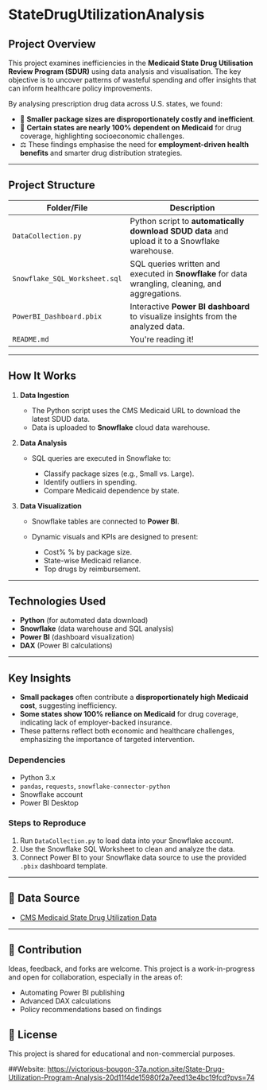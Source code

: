 # StateDrugUtilizationAnalysis
## Project Overview

This project examines inefficiencies in the **Medicaid State Drug Utilisation Review Program (SDUR)** using data analysis and visualisation. The key objective is to uncover patterns of wasteful spending and offer insights that can inform healthcare policy improvements.

By analysing prescription drug data across U.S. states, we found:

* 💸 **Smaller package sizes are disproportionately costly and inefficient**.
* 🏥 **Certain states are nearly 100% dependent on Medicaid** for drug coverage, highlighting socioeconomic challenges.
* ⚖️ These findings emphasise the need for **employment-driven health benefits** and smarter drug distribution strategies.

---

## Project Structure

| Folder/File                   | Description                                                                                       |
| ----------------------------- | ------------------------------------------------------------------------------------------------- |
| `DataCollection.py`           | Python script to **automatically download SDUD data** and upload it to a Snowflake warehouse.     |
| `Snowflake_SQL_Worksheet.sql` | SQL queries written and executed in **Snowflake** for data wrangling, cleaning, and aggregations. |
| `PowerBI_Dashboard.pbix`      | Interactive **Power BI dashboard** to visualize insights from the analyzed data.                  |
| `README.md`                   | You're reading it!                                                                                |

---

## How It Works

1. **Data Ingestion**

   * The Python script uses the CMS Medicaid URL to download the latest SDUD data.
   * Data is uploaded to **Snowflake** cloud data warehouse.

2. **Data Analysis**

   * SQL queries are executed in Snowflake to:

     * Classify package sizes (e.g., Small vs. Large).
     * Identify outliers in spending.
     * Compare Medicaid dependence by state.

3. **Data Visualization**

   * Snowflake tables are connected to **Power BI**.
   * Dynamic visuals and KPIs are designed to present:

     * Cost% % by package size.
     * State-wise Medicaid reliance.
     * Top drugs by reimbursement.

---

## Technologies Used

* **Python** (for automated data download)
* **Snowflake** (data warehouse and SQL analysis)
* **Power BI** (dashboard visualization)
* **DAX** (Power BI calculations)

---

## Key Insights

* **Small packages** often contribute a **disproportionately high Medicaid cost**, suggesting inefficiency.
* **Some states show 100% reliance on Medicaid** for drug coverage, indicating lack of employer-backed insurance.
* These patterns reflect both economic and healthcare challenges, emphasizing the importance of targeted intervention.

### Dependencies

* Python 3.x
* `pandas`, `requests`, `snowflake-connector-python`
* Snowflake account
* Power BI Desktop

### Steps to Reproduce

1. Run `DataCollection.py` to load data into your Snowflake account.
2. Use the Snowflake SQL Worksheet to clean and analyze the data.
3. Connect Power BI to your Snowflake data source to use the provided `.pbix` dashboard template.

---

## 📁 Data Source

* [CMS Medicaid State Drug Utilization Data](https://data.medicaid.gov/)

---

## 🤝 Contribution

Ideas, feedback, and forks are welcome. This project is a work-in-progress and open for collaboration, especially in the areas of:

* Automating Power BI publishing
* Advanced DAX calculations
* Policy recommendations based on findings


## 📄 License

This project is shared for educational and non-commercial purposes.


##Website: https://victorious-bougon-37a.notion.site/State-Drug-Utilization-Program-Analysis-20d11f4de15980f2a7eed13e4bc19fcd?pvs=74
